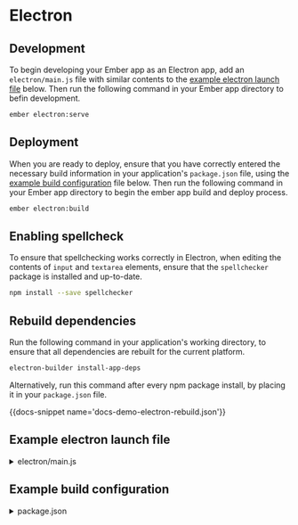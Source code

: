 # Electron

## Development

To begin developing your Ember app as an Electron app, add an `electron/main.js` file with similar contents to the [example electron launch file](#example-electron-launch-file) below. Then run the following command in your Ember app directory to befin development.

```bash
ember electron:serve
```

## Deployment

When you are ready to deploy, ensure that you have correctly entered the necessary build information in your application's `package.json` file, using the [example build configuration](#example-build-configuration) file below. Then run the following command in your Ember app directory to begin the ember app build and deploy process.

```bash
ember electron:build
```

## Enabling spellcheck

To ensure that spellchecking works correctly in Electron, when editing the contents of `input` and `textarea` elements, ensure that the `spellchecker` package is installed and up-to-date.

```bash
npm install --save spellchecker
```

## Rebuild dependencies

Run the following command in your application's working directory, to ensure that all dependencies are rebuilt for the current platform.

```bash
electron-builder install-app-deps
```

Alternatively, run this command after every npm package install, by placing it in your `package.json` file.

{{docs-snippet name='docs-demo-electron-rebuild.json'}}

## Example electron launch file

<details>
	<summary>electron/main.js</summary>
	{{docs-snippet name='docs-demo-electron-main.js'}}
</details>

## Example build configuration

<details>
	<summary>package.json</summary>
	{{docs-snippet name='docs-demo-electron-package.json'}}
</details>
